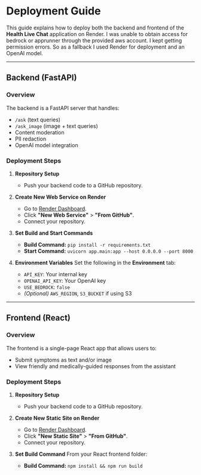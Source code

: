 # Deployment Guide

This guide explains how to deploy both the backend and frontend of the **Health Live Chat** application on Render. I was unable to obtain access for bedrock or apprunner through the provided aws account. I kept getting permission errors. So as a fallback I used Render for deployment and an OpenAI model.

---

## Backend (FastAPI)

### Overview
The backend is a FastAPI server that handles:
- `/ask` (text queries)
- `/ask_image` (image + text queries)
- Content moderation
- PII redaction
- OpenAI model integration

### Deployment Steps

1. **Repository Setup**
   - Push your backend code to a GitHub repository.

2. **Create New Web Service on Render**
   - Go to [Render Dashboard](https://dashboard.render.com).
   - Click **"New Web Service"** > **"From GitHub"**.
   - Connect your repository.

3. **Set Build and Start Commands**
   - **Build Command:** `pip install -r requirements.txt`
   - **Start Command:** `uvicorn app.main:app --host 0.0.0.0 --port 8000`

4. **Environment Variables**
   Set the following in the **Environment** tab:
   - `API_KEY`: Your internal key 
   - `OPENAI_API_KEY`: Your OpenAI key
   - `USE_BEDROCK`: `false`
   - *(Optional)* `AWS_REGION`, `S3_BUCKET` if using S3

---

## Frontend (React)

### Overview
The frontend is a single-page React app that allows users to:
- Submit symptoms as text and/or image
- View friendly and medically-guided responses from the assistant

### Deployment Steps

1. **Repository Setup**
   - Push your backend code to a GitHub repository.

2. **Create New Static Site on Render**
   - Go to [Render Dashboard](https://dashboard.render.com).
   - Click **"New Static Site"** > **"From GitHub"**.
   - Connect your repository.

1. **Set Build Command**
   From your React frontend folder:
   - **Build Command:** `npm install && npm run build`
